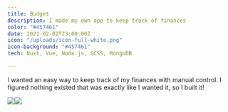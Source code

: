 ```yaml
---
title: Budget
description: I made my own app to keep track of finances
color: "#457461"
date: 2021-02-02T23:00:00Z
icon: "/uploads/icon-full-white.png"
icon-background: "#457461"
tech: Nuxt, Vue, Node.js, SCSS, MongoDB

---
```

I wanted an easy way to keep track of my finances with manual control. I figured nothing existed that was exactly like I wanted it, so I built it!

![](/uploads/img_1583.PNG)![](/uploads/img_1584.PNG)